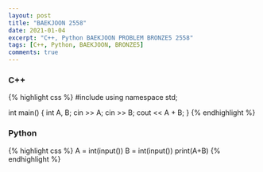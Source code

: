 ```yaml
---
layout: post
title: "BAEKJOON 2558"
date: 2021-01-04
excerpt: "C++, Python BAEKJOON PROBLEM BRONZE5 2558"
tags: [C++, Python, BAEKJOON, BRONZE5]
comments: true
---
```

### C++
{% highlight css %} 
#include <iostream>
using namespace std;

int main()
{
	int A, B;
	cin >> A;
	cin >> B;
	cout << A + B;
}
{% endhighlight %}

### Python
{% highlight css %}
A = int(input())
B = int(input())
print(A+B)
{% endhighlight %}
